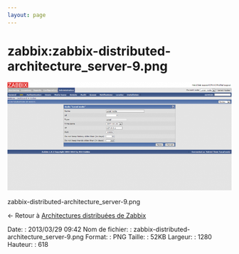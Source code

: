 ```yaml
---
layout: page
---
```


zabbix:zabbix-distributed-architecture\_server-9.png
====================================================

[![zabbix-distributed-architecture\_server-9.png](../../assets/media/zabbix/zabbix-distributed-architecture_server-9.png@cache=&w=900&h=434 "zabbix-distributed-architecture_server-9.png")](../../assets/media/zabbix/zabbix-distributed-architecture_server-9.png@cache= "Afficher le fichier original")

zabbix-distributed-architecture\_server-9.png

← Retour à [Architectures distribuées de
Zabbix](../../zabbix/zabbix-distributed-architecture.html "zabbix:zabbix-distributed-architecture")

Date:
:   2013/03/29 09:42
Nom de fichier:
:   zabbix-distributed-architecture\_server-9.png
Format:
:   PNG
Taille:
:   52KB
Largeur:
:   1280
Hauteur:
:   618

